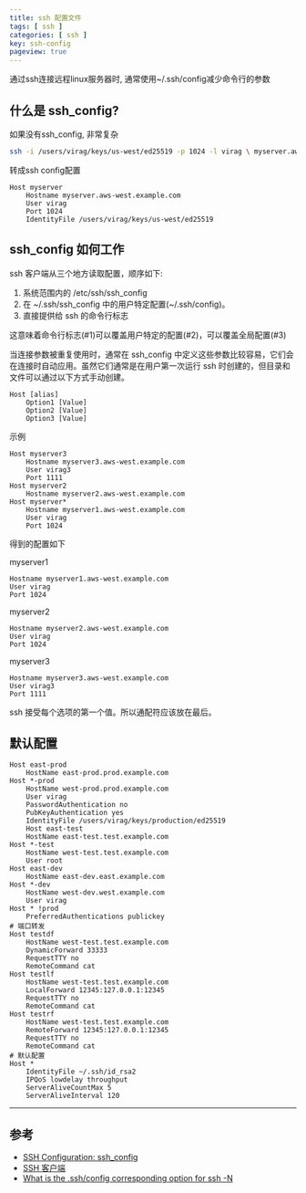 ```yaml
---
title: ssh 配置文件
tags: [ ssh ]
categories: [ ssh ]
key: ssh-config
pageview: true
---
```


通过ssh连接远程linux服务器时, 通常使用~/.ssh/config减少命令行的参数

<!--more-->

## 什么是 ssh_config?

如果没有ssh_config, 非常复杂

```sh
ssh -i /users/virag/keys/us-west/ed25519 -p 1024 -l virag \ myserver.aws-west.example.com
```

转成ssh config配置

```config
Host myserver
    Hostname myserver.aws-west.example.com
    User virag
    Port 1024
    IdentityFile /users/virag/keys/us-west/ed25519
```

## ssh_config 如何工作

ssh 客户端从三个地方读取配置，顺序如下:

1. 系统范围内的 /etc/ssh/ssh_config
1. 在 ~/.ssh/ssh_config 中的用户特定配置(~/.ssh/config)。
1. 直接提供给 ssh 的命令行标志

这意味着命令行标志(#1)可以覆盖用户特定的配置(#2)，可以覆盖全局配置(#3)

当连接参数被重复使用时，通常在 ssh_config 中定义这些参数比较容易，它们会在连接时自动应用。虽然它们通常是在用户第一次运行 ssh 时创建的，但目录和文件可以通过以下方式手动创建。

```config
Host [alias]
    Option1 [Value]
    Option2 [Value]
    Option3 [Value]
```

示例

```config
Host myserver3
    Hostname myserver3.aws-west.example.com
    User virag3
    Port 1111
Host myserver2
    Hostname myserver2.aws-west.example.com
Host myserver*
    Hostname myserver1.aws-west.example.com
    User virag
    Port 1024
```

得到的配置如下

myserver1

```config
Hostname myserver1.aws-west.example.com
User virag
Port 1024
```

myserver2

```config
Hostname myserver2.aws-west.example.com
User virag
Port 1024
```

myserver3

```config
Hostname myserver3.aws-west.example.com
User virag3
Port 1111
```

ssh 接受每个选项的第一个值。所以通配符应该放在最后。

## 默认配置

```config
Host east-prod
    HostName east-prod.prod.example.com
Host *-prod
    HostName west-prod.prod.example.com
    User virag
    PasswordAuthentication no
    PubKeyAuthentication yes
    IdentityFile /users/virag/keys/production/ed25519
    Host east-test
    HostName east-test.test.example.com
Host *-test
    HostName west-test.test.example.com
    User root
Host east-dev
    HostName east-dev.east.example.com
Host *-dev
    HostName west-dev.west.example.com
    User virag   
Host * !prod
    PreferredAuthentications publickey
# 端口转发
Host testdf
    HostName west-test.test.example.com
    DynamicForward 33333
    RequestTTY no
    RemoteCommand cat
Host testlf
    HostName west-test.test.example.com
    LocalForward 12345:127.0.0.1:12345
    RequestTTY no
    RemoteCommand cat
Host testrf
    HostName west-test.test.example.com
    RemoteForward 12345:127.0.0.1:12345
    RequestTTY no
    RemoteCommand cat
# 默认配置
Host *
    IdentityFile ~/.ssh/id_rsa2
    IPQoS lowdelay throughput
    ServerAliveCountMax 5
    ServerAliveInterval 120
```

----

## 参考

- [SSH Configuration: ssh_config](https://ohmyweekly.github.io/notes/2020-10-01-ssh-configuration/)
- [SSH 客户端](https://wangdoc.com/ssh/client.html)
- [What is the .ssh/config corresponding option for ssh -N](https://unix.stackexchange.com/a/424192)

